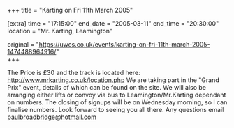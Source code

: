 +++
title = "Karting on Fri 11th March 2005"

[extra]
time = "17:15:00"
end_date = "2005-03-11"
end_time = "20:30:00"
location = "Mr. Karting, Leamington"

original = "https://uwcs.co.uk/events/karting-on-fri-11th-march-2005-1474488964916/"    
+++

The Price is £30 and the track is located here: http://www.mrkarting.co.uk/location.php We are taking part in the "Grand Prix" event, details of which can be found on the site.  We will also be arranging either lifts or convoy via bus to Leamington/Mr.Karting dependant on numbers.  The closing of signups will be on Wednesday morning, so I can finalise numbers.  Look forward to seeing you all there.  Any questions email paulbroadbridge@hotmail.com


